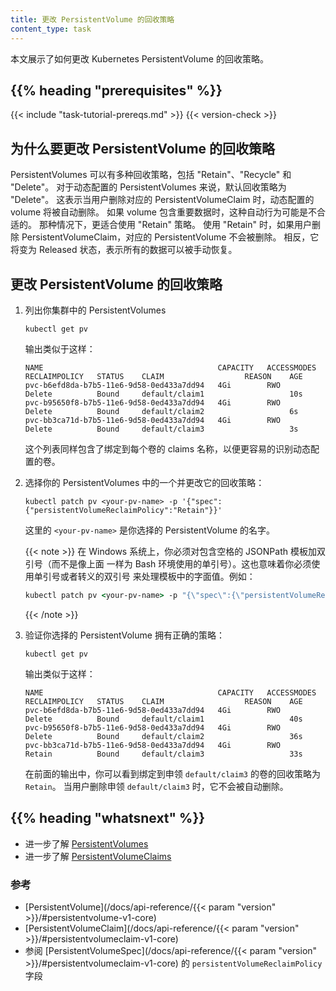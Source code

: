 ```yaml
---
title: 更改 PersistentVolume 的回收策略
content_type: task
---
```


<!-- overview -->

<!--
This page shows how to change the reclaim policy of a Kubernetes
PersistentVolume.
-->
本文展示了如何更改 Kubernetes PersistentVolume 的回收策略。

## {{% heading "prerequisites" %}}

{{< include "task-tutorial-prereqs.md" >}} {{< version-check >}}

<!-- steps -->

<!--
## Why change reclaim policy of a PersistentVolume

PersistentVolumes can have various reclaim policies, including "Retain",
"Recycle", and "Delete". For dynamically provisioned PersistentVolumes,
the default reclaim policy is "Delete". This means that a dynamically provisioned
volume is automatically deleted when a user deletes the corresponding
PersistentVolumeClaim. This automatic behavior might be inappropriate if the volume
contains precious data. In that case, it is more appropriate to use the "Retain"
policy. With the "Retain" policy, if a user deletes a PersistentVolumeClaim,
the corresponding PersistentVolume will not be deleted. Instead, it is moved to the
Released phase, where all of its data can be manually recovered.
-->
## 为什么要更改 PersistentVolume 的回收策略

PersistentVolumes 可以有多种回收策略，包括 "Retain"、"Recycle" 和  "Delete"。
对于动态配置的 PersistentVolumes 来说，默认回收策略为 "Delete"。
这表示当用户删除对应的 PersistentVolumeClaim 时，动态配置的 volume 将被自动删除。
如果 volume 包含重要数据时，这种自动行为可能是不合适的。
那种情况下，更适合使用 "Retain" 策略。
使用 "Retain" 时，如果用户删除 PersistentVolumeClaim，对应的 PersistentVolume 不会被删除。
相反，它将变为 Released 状态，表示所有的数据可以被手动恢复。

<!--
## Changing the reclaim policy of a PersistentVolume
-->
## 更改 PersistentVolume 的回收策略

<!--
1. List the PersistentVolumes in your cluster:
-->
1. 列出你集群中的 PersistentVolumes

   ```shell
   kubectl get pv
   ```

   输出类似于这样：

   ```
   NAME                                       CAPACITY   ACCESSMODES   RECLAIMPOLICY   STATUS    CLAIM                  REASON    AGE
   pvc-b6efd8da-b7b5-11e6-9d58-0ed433a7dd94   4Gi        RWO           Delete          Bound     default/claim1                   10s
   pvc-b95650f8-b7b5-11e6-9d58-0ed433a7dd94   4Gi        RWO           Delete          Bound     default/claim2                   6s
   pvc-bb3ca71d-b7b5-11e6-9d58-0ed433a7dd94   4Gi        RWO           Delete          Bound     default/claim3                   3s
   ```

   <!--
   This list also includes the name of the claims that are bound to each volume
   for easier identification of dynamically provisioned volumes.
   -->
   这个列表同样包含了绑定到每个卷的 claims 名称，以便更容易的识别动态配置的卷。

<!--
1. Choose one of your PersistentVolumes and change its reclaim policy:
-->
2. 选择你的 PersistentVolumes 中的一个并更改它的回收策略：

   ```shell
   kubectl patch pv <your-pv-name> -p '{"spec":{"persistentVolumeReclaimPolicy":"Retain"}}'
   ```

   <!--
   where `<your-pv-name>` is the name of your chosen PersistentVolume.
   -->
   这里的 `<your-pv-name>` 是你选择的 PersistentVolume 的名字。

   <!--
   On Windows, you must _double_ quote any JSONPath template that contains spaces
   (not single quote as shown above for bash). This in turn means that you must
   use a single quote or escaped double quote around any literals in the template. For example:
   -->
   {{< note >}}
   在 Windows 系统上，你必须对包含空格的 JSONPath 模板加双引号（而不是像上面
   一样为 Bash 环境使用的单引号）。这也意味着你必须使用单引号或者转义的双引号
   来处理模板中的字面值。例如：

   ```cmd
   kubectl patch pv <your-pv-name> -p "{\"spec\":{\"persistentVolumeReclaimPolicy\":\"Retain\"}}"
   ```
   {{< /note >}}

<!--
1. Verify that your chosen PersistentVolume has the right policy:
-->
3. 验证你选择的 PersistentVolume 拥有正确的策略：

   ```shell
   kubectl get pv
   ```

   <!--
   The output is similar to this:
   -->
   输出类似于这样：

   ```
   NAME                                       CAPACITY   ACCESSMODES   RECLAIMPOLICY   STATUS    CLAIM                  REASON    AGE
   pvc-b6efd8da-b7b5-11e6-9d58-0ed433a7dd94   4Gi        RWO           Delete          Bound     default/claim1                   40s
   pvc-b95650f8-b7b5-11e6-9d58-0ed433a7dd94   4Gi        RWO           Delete          Bound     default/claim2                   36s
   pvc-bb3ca71d-b7b5-11e6-9d58-0ed433a7dd94   4Gi        RWO           Retain          Bound     default/claim3                   33s
   ```

   <!--
   In the preceding output, you can see that the volume bound to claim
   `default/claim3` has reclaim policy `Retain`. It will not be automatically
   deleted when a user deletes claim `default/claim3`.
   -->
   在前面的输出中，你可以看到绑定到申领 `default/claim3` 的卷的回收策略为 `Retain`。
   当用户删除申领 `default/claim3` 时，它不会被自动删除。

## {{% heading "whatsnext" %}}

<!--
* Learn more about [PersistentVolumes](/docs/concepts/storage/persistent-volumes/).
* Learn more about [PersistentVolumeClaims](/docs/concepts/storage/persistent-volumes/#persistentvolumeclaims).
-->
* 进一步了解 [PersistentVolumes](/zh-cn/docs/concepts/storage/persistent-volumes/)
* 进一步了解 [PersistentVolumeClaims](/zh-cn/docs/concepts/storage/persistent-volumes/#persistentvolumeclaims)

### 参考

* [PersistentVolume](/docs/api-reference/{{< param "version" >}}/#persistentvolume-v1-core)
* [PersistentVolumeClaim](/docs/api-reference/{{< param "version" >}}/#persistentvolumeclaim-v1-core)
* 参阅 [PersistentVolumeSpec](/docs/api-reference/{{< param "version" >}}/#persistentvolumeclaim-v1-core) 的 `persistentVolumeReclaimPolicy` 字段

